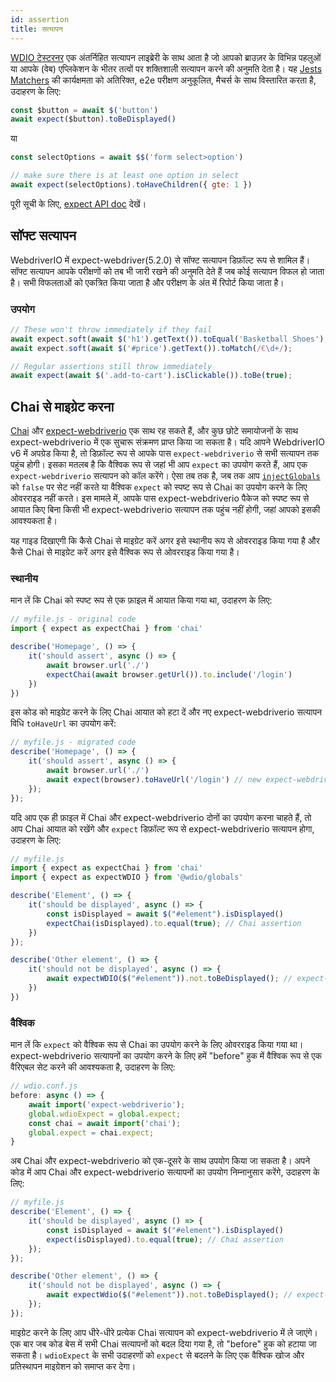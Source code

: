 ```yaml
---
id: assertion
title: सत्यापन
---
```


[WDIO टेस्टरनर](https://webdriver.io/docs/clioptions) एक अंतर्निहित सत्यापन लाइब्रेरी के साथ आता है जो आपको ब्राउज़र के विभिन्न पहलुओं या आपके (वेब) एप्लिकेशन के भीतर तत्वों पर शक्तिशाली सत्यापन करने की अनुमति देता है। यह [Jests Matchers](https://jestjs.io/docs/en/using-matchers) की कार्यक्षमता को अतिरिक्त, e2e परीक्षण अनुकूलित, मैचर्स के साथ विस्तारित करता है, उदाहरण के लिए:

```js
const $button = await $('button')
await expect($button).toBeDisplayed()
```

या

```js
const selectOptions = await $$('form select>option')

// make sure there is at least one option in select
await expect(selectOptions).toHaveChildren({ gte: 1 })
```

पूरी सूची के लिए, [expect API doc](/docs/api/expect-webdriverio) देखें।

## सॉफ्ट सत्यापन

WebdriverIO में expect-webdriver(5.2.0) से सॉफ्ट सत्यापन डिफ़ॉल्ट रूप से शामिल हैं। सॉफ्ट सत्यापन आपके परीक्षणों को तब भी जारी रखने की अनुमति देते हैं जब कोई सत्यापन विफल हो जाता है। सभी विफलताओं को एकत्रित किया जाता है और परीक्षण के अंत में रिपोर्ट किया जाता है।

### उपयोग

```js
// These won't throw immediately if they fail
await expect.soft(await $('h1').getText()).toEqual('Basketball Shoes');
await expect.soft(await $('#price').getText()).toMatch(/€\d+/);

// Regular assertions still throw immediately
await expect(await $('.add-to-cart').isClickable()).toBe(true);
```

## Chai से माइग्रेट करना

[Chai](https://www.chaijs.com/) और [expect-webdriverio](https://github.com/webdriverio/expect-webdriverio#readme) एक साथ रह सकते हैं, और कुछ छोटे समायोजनों के साथ expect-webdriverio में एक सुचारू संक्रमण प्राप्त किया जा सकता है। यदि आपने WebdriverIO v6 में अपग्रेड किया है, तो डिफ़ॉल्ट रूप से आपके पास `expect-webdriverio` से सभी सत्यापन तक पहुंच होगी। इसका मतलब है कि वैश्विक रूप से जहां भी आप `expect` का उपयोग करते हैं, आप एक `expect-webdriverio` सत्यापन को कॉल करेंगे। ऐसा तब तक है, जब तक आप [`injectGlobals`](/docs/configuration#injectglobals) को `false` पर सेट नहीं करते या वैश्विक `expect` को स्पष्ट रूप से Chai का उपयोग करने के लिए ओवरराइड नहीं करते। इस मामले में, आपके पास expect-webdriverio पैकेज को स्पष्ट रूप से आयात किए बिना किसी भी expect-webdriverio सत्यापन तक पहुंच नहीं होगी, जहां आपको इसकी आवश्यकता है।

यह गाइड दिखाएगी कि कैसे Chai से माइग्रेट करें अगर इसे स्थानीय रूप से ओवरराइड किया गया है और कैसे Chai से माइग्रेट करें अगर इसे वैश्विक रूप से ओवरराइड किया गया है।

### स्थानीय

मान लें कि Chai को स्पष्ट रूप से एक फ़ाइल में आयात किया गया था, उदाहरण के लिए:

```js
// myfile.js - original code
import { expect as expectChai } from 'chai'

describe('Homepage', () => {
    it('should assert', async () => {
        await browser.url('./')
        expectChai(await browser.getUrl()).to.include('/login')
    })
})
```

इस कोड को माइग्रेट करने के लिए Chai आयात को हटा दें और नए expect-webdriverio सत्यापन विधि `toHaveUrl` का उपयोग करें:

```js
// myfile.js - migrated code
describe('Homepage', () => {
    it('should assert', async () => {
        await browser.url('./')
        await expect(browser).toHaveUrl('/login') // new expect-webdriverio API method https://webdriver.io/docs/api/expect-webdriverio.html#tohaveurl
    });
});
```

यदि आप एक ही फ़ाइल में Chai और expect-webdriverio दोनों का उपयोग करना चाहते हैं, तो आप Chai आयात को रखेंगे और `expect` डिफ़ॉल्ट रूप से expect-webdriverio सत्यापन होगा, उदाहरण के लिए:

```js
// myfile.js
import { expect as expectChai } from 'chai'
import { expect as expectWDIO } from '@wdio/globals'

describe('Element', () => {
    it('should be displayed', async () => {
        const isDisplayed = await $("#element").isDisplayed()
        expectChai(isDisplayed).to.equal(true); // Chai assertion
    })
});

describe('Other element', () => {
    it('should not be displayed', async () => {
        await expectWDIO($("#element")).not.toBeDisplayed(); // expect-webdriverio assertion
    })
})
```

### वैश्विक

मान लें कि `expect` को वैश्विक रूप से Chai का उपयोग करने के लिए ओवरराइड किया गया था। expect-webdriverio सत्यापनों का उपयोग करने के लिए हमें "before" हुक में वैश्विक रूप से एक वैरिएबल सेट करने की आवश्यकता है, उदाहरण के लिए:

```js
// wdio.conf.js
before: async () => {
    await import('expect-webdriverio');
    global.wdioExpect = global.expect;
    const chai = await import('chai');
    global.expect = chai.expect;
}
```

अब Chai और expect-webdriverio को एक-दूसरे के साथ उपयोग किया जा सकता है। अपने कोड में आप Chai और expect-webdriverio सत्यापनों का उपयोग निम्नानुसार करेंगे, उदाहरण के लिए:

```js
// myfile.js
describe('Element', () => {
    it('should be displayed', async () => {
        const isDisplayed = await $("#element").isDisplayed()
        expect(isDisplayed).to.equal(true); // Chai assertion
    });
});

describe('Other element', () => {
    it('should not be displayed', async () => {
        await expectWdio($("#element")).not.toBeDisplayed(); // expect-webdriverio assertion
    });
});
```

माइग्रेट करने के लिए आप धीरे-धीरे प्रत्येक Chai सत्यापन को expect-webdriverio में ले जाएंगे। एक बार जब कोड बेस में सभी Chai सत्यापनों को बदल दिया गया है, तो "before" हुक को हटाया जा सकता है। `wdioExpect` के सभी उदाहरणों को `expect` से बदलने के लिए एक वैश्विक खोज और प्रतिस्थापन माइग्रेशन को समाप्त कर देगा।